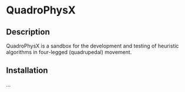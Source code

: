 # QuadroPhysX

## Description

QuadroPhysX is a sandbox for the development and testing of heuristic algorithms in four-legged (quadrupedal) movement.

## Installation

...